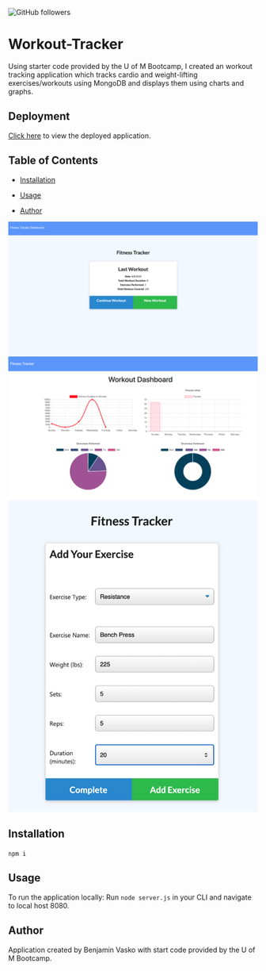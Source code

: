 ![GitHub followers](https://img.shields.io/github/followers/30?label=Follow&style=social) 

# Workout-Tracker

Using starter code provided by the U of M Bootcamp, I created an workout tracking application which tracks cardio and weight-lifting exercises/workouts using MongoDB and displays them using charts and graphs.

## Deployment

[Click here](https://morning-everglades-49698.herokuapp.com/) to view the deployed application.                

## Table of Contents
                

- [Installation](#installation)

- [Usage](#usage)

- [Author](#author)
                    
![1](/public/images/home.png)
![2](/public/images/dashboard.png)
![3](/public/images/add.png)

## Installation

`npm i`
        
## Usage

To run the application locally:
Run `node server.js` in your CLI and navigate to local host 8080.

## Author

Application created by Benjamin Vasko with start code provided by the U of M Bootcamp.
